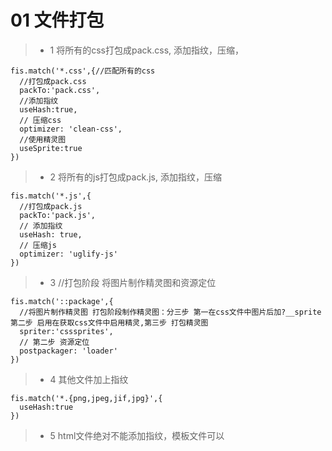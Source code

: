 # 01 文件打包
>* 1 将所有的css打包成pack.css, 添加指纹，压缩，
```
fis.match('*.css',{//匹配所有的css
  //打包成pack.css
  packTo:'pack.css',
  //添加指纹
  useHash:true,
  // 压缩css
  optimizer: 'clean-css',
  //使用精灵图
  useSprite:true
})
```

>* 2 将所有的js打包成pack.js, 添加指纹，压缩
```
fis.match('*.js',{
  //打包成pack.js
  packTo:'pack.js',
  // 添加指纹
  useHash: true,
  // 压缩js
  optimizer: 'uglify-js'
})
```

>* 3 //打包阶段   将图片制作精灵图和资源定位
```
fis.match('::package',{
  //将图片制作精灵图 打包阶段制作精灵图：分三步 第一在css文件中图片后加?__sprite 第二步 启用在获取css文件中启用精灵,第三步 打包精灵图
  spriter:'csssprites',
  // 第二步 资源定位
  postpackager: 'loader'
})
```

>* 4 其他文件加上指纹
```
fis.match('*.{png,jpeg,jif,jpg}',{
  useHash:true
})
```

>* 5 html文件绝对不能添加指纹，模板文件可以